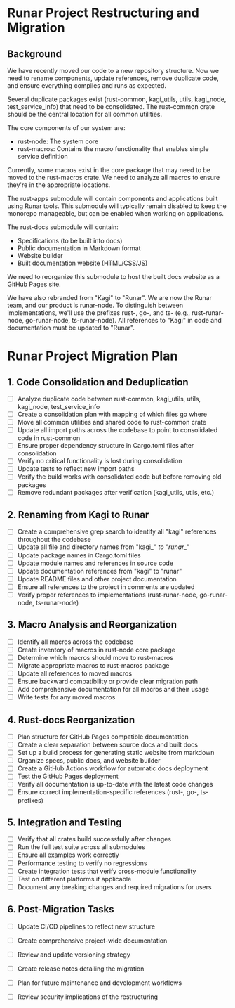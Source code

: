 # Runar Project Restructuring and Migration

## Background

We have recently moved our code to a new repository structure. Now we need to rename components, update references, remove duplicate code, and ensure everything compiles and runs as expected.

Several duplicate packages exist (rust-common, kagi_utils, utils, kagi_node, test_service_info) that need to be consolidated. The rust-common crate should be the central location for all common utilities.

The core components of our system are:
- rust-node: The system core
- rust-macros: Contains the macro functionality that enables simple service definition

Currently, some macros exist in the core package that may need to be moved to the rust-macros crate. We need to analyze all macros to ensure they're in the appropriate locations.

The rust-apps submodule will contain components and applications built using Runar tools. This submodule will typically remain disabled to keep the monorepo manageable, but can be enabled when working on applications.

The rust-docs submodule will contain:
- Specifications (to be built into docs)
- Public documentation in Markdown format
- Website builder
- Built documentation website (HTML/CSS/JS)

We need to reorganize this submodule to host the built docs website as a GitHub Pages site.

We have also rebranded from "Kagi" to "Runar". We are now the Runar team, and our product is runar-node. To distinguish between implementations, we'll use the prefixes rust-, go-, and ts- (e.g., rust-runar-node, go-runar-node, ts-runar-node). All references to "Kagi" in code and documentation must be updated to "Runar".

# Runar Project Migration Plan

## 1. Code Consolidation and Deduplication

- [ ] Analyze duplicate code between rust-common, kagi_utils, utils, kagi_node, test_service_info
- [ ] Create a consolidation plan with mapping of which files go where
- [ ] Move all common utilities and shared code to rust-common crate
- [ ] Update all import paths across the codebase to point to consolidated code in rust-common
- [ ] Ensure proper dependency structure in Cargo.toml files after consolidation
- [ ] Verify no critical functionality is lost during consolidation
- [ ] Update tests to reflect new import paths
- [ ] Verify the build works with consolidated code but before removing old packages
- [ ] Remove redundant packages after verification (kagi_utils, utils, etc.)

## 2. Renaming from Kagi to Runar

- [ ] Create a comprehensive grep search to identify all "kagi" references throughout the codebase
- [ ] Update all file and directory names from "kagi_*" to "runar_*"
- [ ] Update package names in Cargo.toml files
- [ ] Update module names and references in source code
- [ ] Update documentation references from "kagi" to "runar"
- [ ] Update README files and other project documentation
- [ ] Ensure all references to the project in comments are updated
- [ ] Verify proper references to implementations (rust-runar-node, go-runar-node, ts-runar-node)

## 3. Macro Analysis and Reorganization

- [ ] Identify all macros across the codebase
- [ ] Create inventory of macros in rust-node core package
- [ ] Determine which macros should move to rust-macros
- [ ] Migrate appropriate macros to rust-macros package
- [ ] Update all references to moved macros
- [ ] Ensure backward compatibility or provide clear migration path
- [ ] Add comprehensive documentation for all macros and their usage
- [ ] Write tests for any moved macros

## 4. Rust-docs Reorganization

- [ ] Plan structure for GitHub Pages compatible documentation
- [ ] Create a clear separation between source docs and built docs
- [ ] Set up a build process for generating static website from markdown
- [ ] Organize specs, public docs, and website builder
- [ ] Create a GitHub Actions workflow for automatic docs deployment
- [ ] Test the GitHub Pages deployment
- [ ] Verify all documentation is up-to-date with the latest code changes
- [ ] Ensure correct implementation-specific references (rust-, go-, ts- prefixes)

## 5. Integration and Testing

- [ ] Verify that all crates build successfully after changes
- [ ] Run the full test suite across all submodules
- [ ] Ensure all examples work correctly
- [ ] Performance testing to verify no regressions
- [ ] Create integration tests that verify cross-module functionality
- [ ] Test on different platforms if applicable
- [ ] Document any breaking changes and required migrations for users

## 6. Post-Migration Tasks

- [ ] Update CI/CD pipelines to reflect new structure
- [ ] Create comprehensive project-wide documentation
- [ ] Review and update versioning strategy
- [ ] Create release notes detailing the migration
- [ ] Plan for future maintenance and development workflows
- [ ] Review security implications of the restructuring



